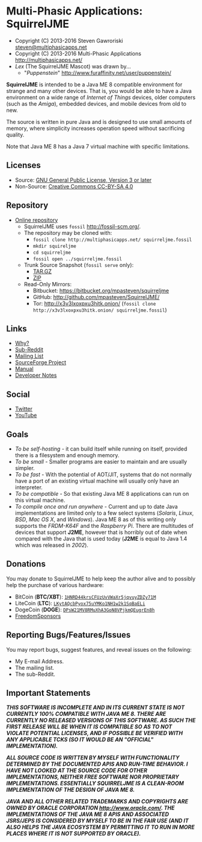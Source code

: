 # Multi-Phasic Applications: SquirrelJME

 * Copyright (C) 2013-2016 Steven Gawroriski
   <steven@multiphasicapps.net>
 * Copyright (C) 2013-2016 Multi-Phasic Applications
   <http://multiphasicapps.net/>
 * _Lex_ (The SquirrelJME Mascot) was drawn by...
   * "_Puppenstein_" <http://www.furaffinity.net/user/puppenstein/>

**SquirrelJME** is intended to be a Java ME 8 compatible environment for
strange and many other devices. That is, you would be able to have a Java
environment on a wide range of _Internet of Things_ devices, older computers
(such as the _Amiga_), embedded devices, and mobile devices from old to new.

The source is written in pure Java and is designed to use small amounts of
memory, where simplicity increases operation speed without sacrificing
quality.

Note that Java ME 8 has a Java 7 virtual machine with specific limitations.

## Licenses

 * Source:
   [GNU General Public License, Version 3 or later](license.mkd)
 * Non-Source:
   [Creative Commons CC-BY-SA 4.0](license.mkd)

## Repository

 * [Online repository](http://multiphasicapps.net/)
   * SquirrelJME uses `fossil` <http://fossil-scm.org/>.
   * The repository may be cloned with:
     * `fossil clone http://multiphasicapps.net/ squirreljme.fossil`
     * `mkdir squireljme`
     * `cd squirreljme`
     * `fossil open ../squirreljme.fossil`
   * Trunk Source Snapshot (`fossil serve` only):
     * [TAR.GZ](../../tarball/squirreljme-trunk.tar.gz?uuid=trunk)
     * [ZIP](../../zip/squirreljme-trunk.zip?uuid=trunk)
   * Read-Only Mirrors:
     * Bitbucket: <https://bitbucket.org/mpasteven/squirreljme>
     * GitHub: <http://github.com/mpasteven/SquirrelJME/>
     * Tor: <http://x3v3lxoxpxu3hitk.onion/>
       (`fossil clone http://x3v3lxoxpxu3hitk.onion/ squirreljme.fossil`)

## Links

 * [Why?](src/manual/user/why.mkd)
 * [Sub-Reddit](https://www.reddit.com/r/SquirrelJME/)
 * [Mailing List](https://sourceforge.net/p/squirreljme/mailman/)
 * [SourceForge Project](http://www.sourceforge.net/projects/squirreljme)
 * [Manual](src/manual/index.mkd)
 * [Developer Notes](src/developer-notes/index.mkd)

## Social

 * [Twitter](https://twitter.com/MultiPhasicApps)
 * [YouTube](https://www.youtube.com/channel/UCbmC7qQjeXUEUyE5XfDX5RA)

## Goals

 * _To be self-hosting_ - it can build itself while running on itself, provided
   there is a filesystem and enough memory.
 * _To be small_ - Smaller programs are easier to maintain and are usually
   simpler.
 * _To be fast_ - With the potential of AOT/JIT, systems that do not normally
   have a port of an existing virtual machine will usually only have an
   interpreter.
 * _To be compatible_ - So that existing Java ME 8 applications can run on this
   virtual machine.
 * _To compile once and run anywhere_ - Current and up to date Java
   implementations are limited only to a few select systems (_Solaris_,
   _Linux_, _BSD_, _Mac OS X_, and _Windows_). Java ME 8 as of this writing
   only supports the *FRDM-K64F* and the *Raspberry Pi*. There are multitudes
   of devices that support **J2ME**, however that is horribly out of date when
   compared with the Java that is used today (**J2ME** is equal to Java 1.4
   which was released in _2002_).

## Donations

You may donate to SquirrelJME to help keep the author alive and to possibly
help the purchase of various hardware:

 * BitCoin (**BTC/XBT**): [`1HNRD44krsCFUzUvVWaXr5jqvuyZDZy71M`](
   bitcoin:1HNRD44krsCFUzUvVWaXr5jqvuyZDZy71M)
 * LiteCoin (**LTC**): [`LKytAQcbPyox75uYMKo1NH1w2k1SqBaELi`](
   litecoin:LKytAQcbPyox75uYMKo1NH1w2k1SqBaELi)
 * DogeCoin (**DOGE**): [`DPsW21MV8RMuXhA3GoN8VPjkmQEugrEn8h`](
   dogecoin:DPsW21MV8RMuXhA3GoN8VPjkmQEugrEn8h)
 * [FreedomSponsors](https://freedomsponsors.org/user/mpasteven/)

## Reporting Bugs/Features/Issues

You may report bugs, suggest features, and reveal issues on the following:

 * My E-mail Address.
 * The mailing list.
 * The sub-Reddit.

## Important Statements

***THIS SOFTWARE IS INCOMPLETE AND IN ITS CURRENT STATE IS NOT CURRENTLY
100% COMPATIBLE WITH JAVA ME 8. THERE ARE CURRENTLY NO RELEASED VERSIONS OF
THIS SOFTWARE. AS SUCH THE FIRST RELEASE WILL BE WHEN IT IS COMPATIBLE SO AS TO
NOT VIOLATE POTENTIAL LICENSES, AND IF POSSIBLE BE VERIFIED WITH ANY
APPLICABLE TCKS (SO IT WOULD BE AN "OFFICIAL" IMPLEMENTATION).***

***ALL SOURCE CODE IS WRITTEN BY MYSELF WITH FUNCTIONALITY DETERMINED BY THE
DOCUMENTED APIS AND RUN-TIME BEHAVIOR. I HAVE NOT LOOKED AT THE SOURCE CODE FOR
OTHER IMPLEMENTATIONS, NEITHER FREE SOFTWARE NOR PROPRIETARY IMPLEMENTATIONS.
ESSENTIALLY SQUIRRELJME IS A CLEAN-ROOM IMPLEMENTATION OF THE DESIGN OF JAVA
ME 8.***

***JAVA AND ALL OTHER RELATED TRADEMARKS AND COPYRIGHTS ARE OWNED BY ORACLE
CORPORATION <http://www.oracle.com/>. THE IMPLEMENTATIONS OF THE JAVA ME 8
APIS AND ASSOCIATED JSRS/JEPS IS CONSIDERED BY MYSELF TO BE IN THE FAIR USE
(AND IT ALSO HELPS THE JAVA ECOSYSTEM BY PERMITTING IT TO RUN IN MORE PLACES
WHERE IT IS NOT SUPPORTED BY ORACLE).***

